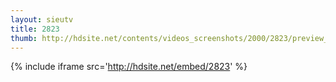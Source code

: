 ```yaml
---
layout: sieutv
title: 2823
thumb: http://hdsite.net/contents/videos_screenshots/2000/2823/preview_360p.mp4.jpg
---
```

{% include iframe src='http://hdsite.net/embed/2823' %}
 
